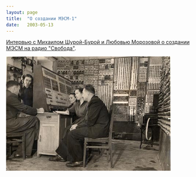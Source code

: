 ```yaml
---
layout: page
title:  "О создании МЭСМ-1"
date:   2003-05-13
---
```


[Интервью с Михаилом Шурой-Бурой и Любовью Морозовой о создании МЭСМ на радио "Свобода"](/wiki/2003-svoboda-mesm).

![МЭСМ-1](/pictures/MESM_1.jpg)
